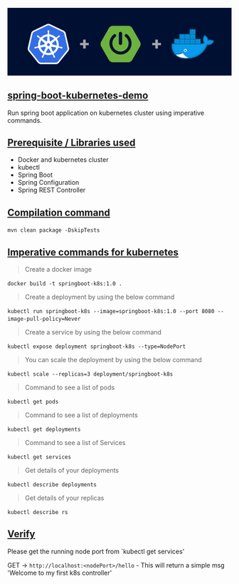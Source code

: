 ![](./img/image.PNG)

## [spring-boot-kubernetes-demo](#spring-boot-kubernetes-demo)
Run spring boot application on kubernetes cluster using imperative commands.

## [Prerequisite / Libraries used](#Prerequisite)
* Docker and kubernetes cluster
* kubectl
* Spring Boot
* Spring Configuration
* Spring REST Controller

## [Compilation command](#compilation-command)
```mvn clean package -DskipTests```

## [Imperative commands for kubernetes](#imperative-commands)
> Create a docker image

```docker build -t springboot-k8s:1.0 .```

> Create a deployment by using the below command

```kubectl run springboot-k8s --image=springboot-k8s:1.0 --port 8080 --image-pull-policy=Never```

> Create a service by using the below command

```kubectl expose deployment springboot-k8s --type=NodePort```

> You can scale the deployment by using the below command

```kubectl scale --replicas=3 deployment/springboot-k8s```

> Command to see a list of pods

```kubectl get pods```

> Command to see a list of deployments

```kubectl get deployments```

> Command to see a list of Services

```kubectl get services```

> Get details of your deployments

```kubectl describe deployments```

> Get details of your replicas

```kubectl describe rs```

## [Verify](#verify)
Please get the running node port from `kubectl get services'


GET -> `http://localhost:<nodePort>/hello` - This will return a simple msg 'Welcome to my first k8s controller'


